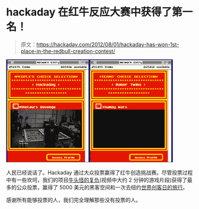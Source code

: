 # hackaday 在红牛反应大赛中获得了第一名！

> 原文：<https://hackaday.com/2012/08/01/hackaday-has-won-1st-place-in-the-redbull-creation-contest/>

![](img/f73fb677bbfb8f58ad8bd4e1b37dcc62.png "Screen Shot 2012-08-01 at 11.27.12 AM")

人民已经说话了。Hackaday 通过大众投票赢得了红牛创造挑战赛。尽管投票过程中有一些坎坷，我们的项目[牛头怪的复仇](http://hackaday.com/2012/07/28/the-minotaurs-revenge-dueling-labyrinths/)(视频中大约 2 分钟的游戏片段)获得了最多的公众投票，赢得了 5000 美元的黑客空间和一次去纽约[世界创客日的旅行](http://makerfaire.com/newyork/2012/index.html)。

感谢所有能够投票的人，我们完全理解那些没有投票的人。